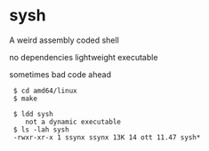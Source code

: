 # sysh
A weird assembly coded shell

no dependencies
lightweight executable

sometimes bad code ahead

~~~
 $ cd amd64/linux
 $ make
~~~

~~~
 $ ldd sysh
    not a dynamic executable
 $ ls -lah sysh
 -rwxr-xr-x 1 ssynx ssynx 13K 14 ott 11.47 sysh*
~~~

